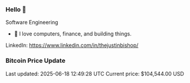 ### Hello 🤙  

Software Engineering

- 🔭 I love computers, finance, and building things.
  
LinkedIn: https://www.linkedin.com/in/thejustinbishop/  






































































































































































































































































































































































































































































































































































































































































































































### Bitcoin Price Update
Last updated: 2025-06-18 12:49:28 UTC
Current price: $104,544.00 USD
